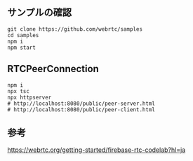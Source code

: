 
## サンプルの確認
```
git clone https://github.com/webrtc/samples
cd samples
npm i 
npm start
```

## RTCPeerConnection
```:Build and Run
npm i
npx tsc
npx httpserver
# http://localhost:8080/public/peer-server.html
# http://localhost:8080/public/peer-client.html
```

参考
---
https://webrtc.org/getting-started/firebase-rtc-codelab?hl=ja
